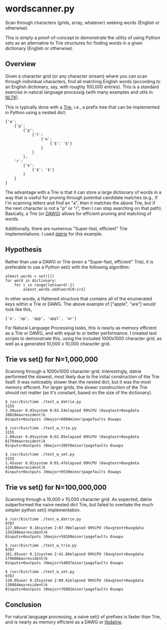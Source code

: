 # wordscanner.py
Scan through characters (grids, array, whatever) seeking words (English or otherwise).

This is simply a proof-of-concept to demonstrate the utility of using Python sets as an alternative to Trie structures for finding words in a given dictionary (English or otherwise).

## Overview
Given a character grid (or any character stream) where you can scan through individual characters, find all matching English words (according to an English dictionary, say, with roughly 100,000 entries). This is a standard exercise in natural language processig (with many examples and utils in [NLTK](https://www.nltk.org/)).

This is typically done with a [Trie](https://en.wikipedia.org/wiki/Trie), i.e., a prefix tree that can be implemented in Python using a nested dict:

    {'a': 
        {'p': 
            {'p': 
                {'l': 
                    {'e': 
                        {'$': '$'}
                    }
                }
            }, 
        'r': 
            {'e': 
                {'$': '$'}
            }
        }
    }

The advantage with a Trie is that it can store a large dictionary of words in a way that is useful for pruning through potential candidate matches (e.g., if I'm scanning letters and find an "a", then it matches the above Trie, but if the next character is not a "p" or "r", then I can stop searching on that path). Basically, a Trie (or [DAWG](https://en.wikipedia.org/wiki/Deterministic_acyclic_finite_state_automaton)) allows for efficient pruning and matching of words.

Additionally, there are numerous "Super-fast, efficient" Trie implementations. I used [datrie](https://github.com/pytries/datrie) for this example.

## Hypothesis

Rather than use a DAWG or Trie (even a "Super-fast, efficient" Trie), it is preferable to use a Python set() with the following algorithm:

    almost_words = set([])
    for word in dictionary:
        for i in range(len(word)-1)
            almost_words.add(word[0:i+1]

In other words, a flattened structure that contains all of the enumerated keys within a Trie or DAWG. The above example of ["apple", "are"] would look like this,

    {'a', 'ap', 'app', 'appl', 'ar'}

For Natural Language Processing tasks, this is nearly as memory efficient as a Trie or DAWG, and with equal to or better performance. I created test scripts to demonstrate this, using the included 1000x1000 character grid, as well as a generated 10,000 x 10,000 character grid.


## Trie vs set() for N=1,000,000
Scanning through a 1000x1000 character grid. Interestingly, datrie performed the slowest, most likely due to the initial construction of the Trie itself. It was noticeably slower than the nested dict, but it was the most memory efficient. For larger grids, the slower construction of the Trie should not matter (as it's constant, based on the size of the dictionary).

    $ /usr/bin/time ./test_w_datrie.py
    3155
    3.50user 0.03system 0:03.54elapsed 99%CPU (0avgtext+0avgdata 38028maxresident)k
    0inputs+0outputs (0major+8880minor)pagefaults 0swaps

    $ /usr/bin/time ./test_w_trie.py
    3155
    2.00user 0.05system 0:02.05elapsed 99%CPU (0avgtext+0avgdata 81704maxresident)k
    0inputs+0outputs (0major+20976minor)pagefaults 0swaps

    $ /usr/bin/time ./test_w_set.py
    3155
    1.45user 0.01system 0:01.47elapsed 99%CPU (0avgtext+0avgdata 41860maxresident)k
    0inputs+0outputs (0major+9539minor)pagefaults 0swaps

## Trie vs set() for N=100,000,000
Scanning through a 10,000 x 10,000 character grid. As expected, datrie outperformed the naive nested dict Trie, but failed to overtake the much simpler python set() implementation.

    $ /usr/bin/time ./test_w_datrie.py
    9787
    127.80user 0.16system 2:07.98elapsed 99%CPU (0avgtext+0avgdata 134288maxresident)k
    0inputs+0outputs (0major+58289minor)pagefaults 0swaps

    $ /usr/bin/time ./test_w_trie.py
    9787
    161.65user 0.12system 2:41.80elapsed 99%CPU (0avgtext+0avgdata 179600maxresident)k
    0inputs+0outputs (0major+54897minor)pagefaults 0swaps

    $ /usr/bin/time ./test_w_set.py
    9787
    120.05user 0.25system 2:00.42elapsed 99%CPU (0avgtext+0avgdata 139864maxresident)k
    0inputs+0outputs (0major+76902minor)pagefaults 0swaps
    
## Conclusion
For natural language processing, a naive set() of prefixes is faster than Trie, and is nearly as memory efficient as a DAWG or [libdatrie](https://linux.thai.net/~thep/datrie/datrie.html).

